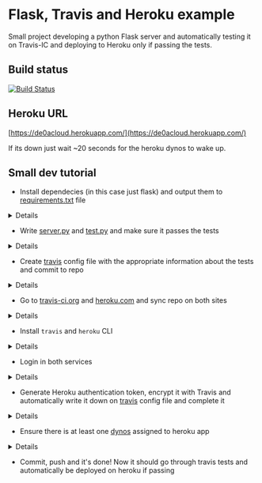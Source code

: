 # Flask, Travis and Heroku example

Small project developing a python Flask server and automatically testing it on Travis-IC and deploying to Heroku only if passing the tests.

## Build status

[![Build Status](https://travis-ci.org/gomezportillo/de0acloud.svg?branch=master)](https://travis-ci.org/gomezportillo/de0acloud)

## Heroku URL

[https://de0acloud.herokuapp.com/](https://de0acloud.herokuapp.com/)

If its down just wait ~20 seconds for the heroku dynos to wake up.

## Small dev tutorial

* Install dependecies (in this case just flask) and output them to [requirements.txt](requrements.txt) file
<details>
<p>
```bash
pip3 install flask
pip3 freeze > requirements.txt
```

</p>
</details>

* Write [server.py](server.py) and [test.py](test.py) and make sure it passes the tests
<details>
<p>
```bash
python3 test.py
```

</p>
</details>

* Create [travis](.travis.yml) config file with the appropriate information about the tests and commit to repo
<details>
<p>
```yaml
language: python
python:
  - '3.5'
install:
  - pip3 install -r requirements.txt
script:
  - python3 test.py
```

</p>
</details>

* Go to [travis-ci.org](hhttps://travis-ci.org/) and [heroku.com](https://heroku.com/) and sync repo on both sites
<details>
<p>
Now you can add the travis _build status_ lab to the readme

</p>
</details>

* Install `travis` and `heroku` CLI
<details>
<p>
```bash
apt-get install ruby && gem install travis
snap install --classic heroku
```

</p>
</details>

* Login in both services
<details>
<p>
```bash
heroku login
travis login
```

</p>
</details>

* Generate Heroku authentication token, encrypt it with Travis and automatically write it down on [travis](.travis.yml) config file and complete it
<details>
<p>
```bash
travis encrypt $(heroku auth:token) --add deploy.api_key
```

</p>
</details>

* Ensure there is at least one [dynos](https://www.heroku.com/dynos) assigned to heroku app
<details>
<p>
```bash
heroku ps:scale web=1 --app de0acloud
```

</p>
</details>

* Commit, push and it's done! Now it should go through travis tests and automatically be deployed on heroku if passing

